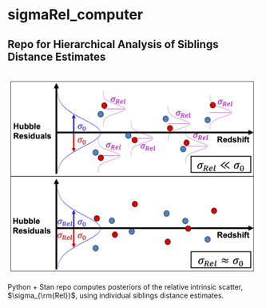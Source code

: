 # sigmaRel_computer
Repo for Hierarchical Analysis of Siblings Distance Estimates
---
![Logo](logo/SigmaRelCartoon.png)
---
Python + Stan repo computes posteriors of the relative intrinsic scatter, $\sigma_{\rm{Rel}}$, using individual siblings distance estimates.
